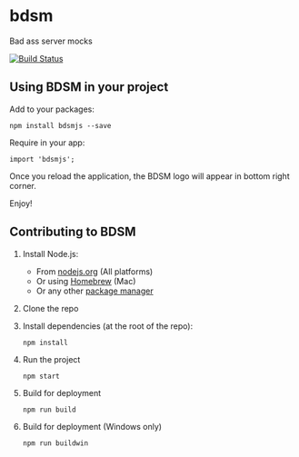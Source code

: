 bdsm
==========

Bad ass server mocks

[![Build Status](https://travis-ci.org/500tech/bdsm.svg?branch=travis-chrome-test)](https://travis-ci.org/500tech/bdsm)

Using BDSM in your project
--------------------------

Add to your packages:

    npm install bdsmjs --save

Require in your app:

    import 'bdsmjs';

Once you reload the application, the BDSM logo will appear in bottom
right corner.

Enjoy!


Contributing to BDSM
--------------------

1. Install Node.js:
    - From [nodejs.org](https://nodejs.org/) (All platforms)
    - Or using [Homebrew](http://blog.teamtreehouse.com/install-node-js-npm-mac) (Mac)
    - Or any other [package manager](https://github.com/joyent/node/wiki/Installing-Node.js-via-package-manager)
1. Clone the repo
1. Install dependencies (at the root of the repo):

    ```
    npm install
    ```

1. Run the project

    ```
    npm start
    ```

1. Build for deployment

    ```
    npm run build
    ```

1. Build for deployment (Windows only)

    ```
    npm run buildwin
    ```
